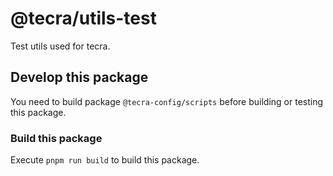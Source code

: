 # @tecra/utils-test

Test utils used for tecra.

## Develop this package

You need to build package `@tecra-config/scripts` before building or testing this package.

### Build this package

Execute `pnpm run build` to build this package.
